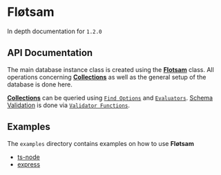 <!-- @format -->

# Fløtsam

In depth documentation for `1.2.0`

## API Documentation

The main database instance class is created using the **[Flotsam](./db/Flotsam.md)** class. All operations concerning **[Collections](./db/Collection.md)** as well as the general setup of the database is done here.

**[Collections](./db/Collection.md)** can be queried using [`Find Options`](./db/FindOptions.md) and [`Evaluators`](./evaluators/evaluators.md). [Schema Validation](./validators/schema-validation.md) is done via [`Validator Functions`](./validators/validators.md).

## Examples

The `examples` directory contains examples on how to use **Fløtsam**

-   [ts-node](./examples/ts-node.md)
-   [express](./examples/express.md)
